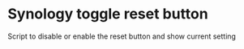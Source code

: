 # Synology toggle reset button
Script to disable or enable the reset button and show current setting
